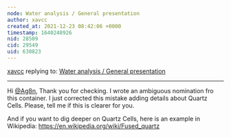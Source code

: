 ```yaml
---
node: Water analysis / General presentation
author: xavcc
created_at: 2021-12-23 08:42:06 +0000
timestamp: 1640248926
nid: 28509
cid: 29549
uid: 630823
---
```




[xavcc](../profile/xavcc) replying to: [Water analysis / General presentation](../notes/xavcc/12-18-2021/water-analysis-general-presentation)

----
Hi [@Ag8n](/profile/Ag8n), Thank you for checking.
I wrote an ambiguous nomination fro this container. I just corrected this mistake adding details about Quartz Cells. Please, tell me if this is clearer for you.

And if you want to dig deeper on Quartz Cells, here is an example in Wikipedia: https://en.wikipedia.org/wiki/Fused_quartz